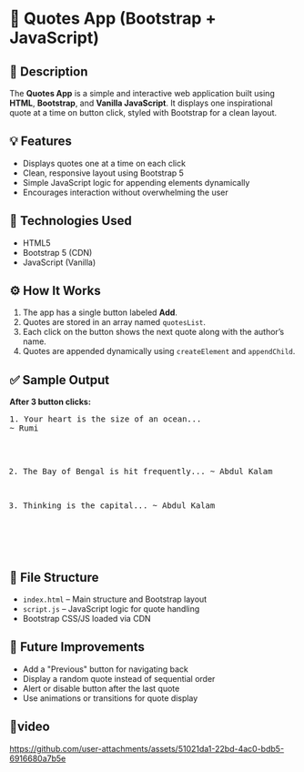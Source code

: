 <h1>📖 Quotes App (Bootstrap + JavaScript)</h1>

  <h2>📝 Description</h2>
  <p>
    The <strong>Quotes App</strong> is a simple and interactive web application built using 
    <strong>HTML</strong>, <strong>Bootstrap</strong>, and <strong>Vanilla JavaScript</strong>. 
    It displays one inspirational quote at a time on button click, styled with Bootstrap for a clean layout.
  </p>

  <h2>💡 Features</h2>
  <ul>
    <li>Displays quotes one at a time on each click</li>
    <li>Clean, responsive layout using Bootstrap 5</li>
    <li>Simple JavaScript logic for appending elements dynamically</li>
    <li>Encourages interaction without overwhelming the user</li>
  </ul>

  <h2>🔧 Technologies Used</h2>
  <ul>
    <li>HTML5</li>
    <li>Bootstrap 5 (CDN)</li>
    <li>JavaScript (Vanilla)</li>
  </ul>

  <h2>⚙️ How It Works</h2>
  <ol>
    <li>The app has a single button labeled <strong>Add</strong>.</li>
    <li>Quotes are stored in an array named <code>quotesList</code>.</li>
    <li>Each click on the button shows the next quote along with the author’s name.</li>
    <li>Quotes are appended dynamically using <code>createElement</code> and <code>appendChild</code>.</li>
  </ol>

  <h2>✅ Sample Output</h2>
  <p><strong>After 3 button clicks:</strong></p>
  <pre>
1. Your heart is the size of an ocean...
~ Rumi

2. The Bay of Bengal is hit frequently...
~ Abdul Kalam

3. Thinking is the capital...
~ Abdul Kalam
  </pre>

  <h2>📁 File Structure</h2>
  <ul>
    <li><code>index.html</code> – Main structure and Bootstrap layout</li>
    <li><code>script.js</code> – JavaScript logic for quote handling</li>
    <li>Bootstrap CSS/JS loaded via CDN</li>
  </ul>

  <h2>🚀 Future Improvements</h2>
  <ul>
    <li>Add a "Previous" button for navigating back</li>
    <li>Display a random quote instead of sequential order</li>
    <li>Alert or disable button after the last quote</li>
    <li>Use animations or transitions for quote display</li>
  </ul>

  <h2>🎥video</h2>

https://github.com/user-attachments/assets/51021da1-22bd-4ac0-bdb5-6916680a7b5e

